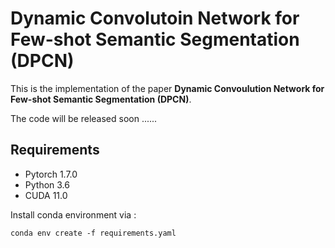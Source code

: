 # Dynamic Convolutoin Network for Few-shot Semantic Segmentation (DPCN)
This is the implementation of the paper **Dynamic Convoulution Network for Few-shot Semantic Segmentation (DPCN)**.

The code will be released soon ......
## Requirements
- Pytorch 1.7.0
- Python 3.6
- CUDA 11.0

Install conda environment via :
```
conda env create -f requirements.yaml
```
